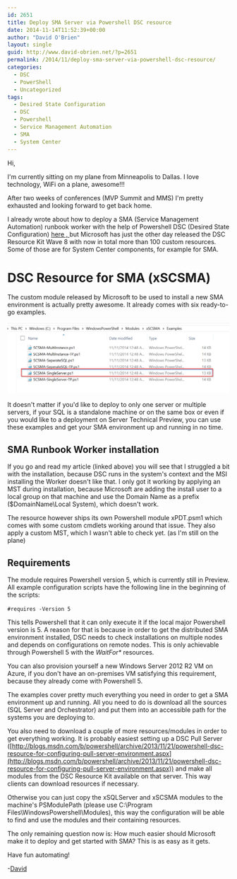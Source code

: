 ```yaml
---
id: 2651
title: Deploy SMA Server via Powershell DSC resource
date: 2014-11-14T11:52:39+00:00
author: "David O'Brien"
layout: single
guid: http://www.david-obrien.net/?p=2651
permalink: /2014/11/deploy-sma-server-via-powershell-dsc-resource/
categories:
  - DSC
  - PowerShell
  - Uncategorized
tags:
  - Desired State Configuration
  - DSC
  - Powershell
  - Service Management Automation
  - SMA
  - System Center
---
```

Hi,

I'm currently sitting on my plane from Minneapolis to Dallas. I love technology, WiFi on a plane, awesome!!!

After two weeks of conferences (MVP Summit and MMS) I'm pretty exhausted and looking forward to get back home.

I already wrote about how to deploy a SMA (Service Management Automation) runbook worker with the help of Powershell DSC (Desired State Configuration) [here , ](/2014/07/deploy-sma-worker-via-powershell-dsc/)but Microsoft has just the other day released the DSC Resource Kit Wave 8 with now in total more than 100 custom resources. Some of those are for System Center components, for example for SMA.

# DSC Resource for SMA (xSCSMA)

The custom module released by Microsoft to be used to install a new SMA environment is actually pretty awesome. It already comes with six ready-to-go examples.

![image](/media/2014/11/xSCSMA_Examples.png)

It doesn't matter if you'd like to deploy to only one server or multiple servers, if your SQL is a standalone machine or on the same box or even if you would like to a deployment on Server Technical Preview, you can use these examples and get your SMA environment up and running in no time.

## SMA Runbook Worker installation

If you go and read my article (linked above) you will see that I struggled a bit with the installation, because DSC runs in the system's context and the MSI installing the Worker doesn't like that. I only got it working by applying an MST during installation, because Microsoft are adding the install user to a local group on that machine and use the Domain Name as a prefix ($DomainName\Local System), which doesn't work.

The resource however ships its own Powershell module xPDT.psm1 which comes with some custom cmdlets working around that issue. They also apply a custom MST, which I wasn't able to check yet. (as I'm still on the plane)

## Requirements

The module requires Powershell version 5, which is currently still in Preview. All example configuration scripts have the following line in the beginning of the scripts:

`#requires -Version 5`

This tells Powershell that it can only execute it if the local major Powershell version is 5. A reason for that is because in order to get the distributed SMA environment installed, DSC needs to check installations on multiple nodes and depends on configurations on remote nodes. This is only achievable through Powershell 5 with the _WaitFor*_ resources.

You can also provision yourself a new Windows Server 2012 R2 VM on Azure, if you don't have an on-premises VM satisfying this requirement, because they already come with Powershell 5.

The examples cover pretty much everything you need in order to get a SMA environment up and running. All you need to do is download all the sources (SQL Server and Orchestrator) and put them into an accessible path for the systems you are deploying to.

You also need to download a couple of more resources/modules in order to get everything working. It is probably easiest setting up a DSC Pull Server ([http://blogs.msdn.com/b/powershell/archive/2013/11/21/powershell-dsc-resource-for-configuring-pull-server-environment.aspx](http://blogs.msdn.com/b/powershell/archive/2013/11/21/powershell-dsc-resource-for-configuring-pull-server-environment.aspx)) and make all modules from the DSC Resource Kit available on that server. This way clients can download resources if necessary.

Otherwise you can just copy the xSQLServer and xSCSMA modules to the machine's PSModulePath (please use C:\Program Files\WindowsPowershell\Modules), this way the configuration will be able to find and use the modules and their containing resources.

The only remaining question now is: How much easier should Microsoft make it to deploy and get started with SMA? This is as easy as it gets.

Have fun automating!

-[David](http://twitter.com/david_obrien)

